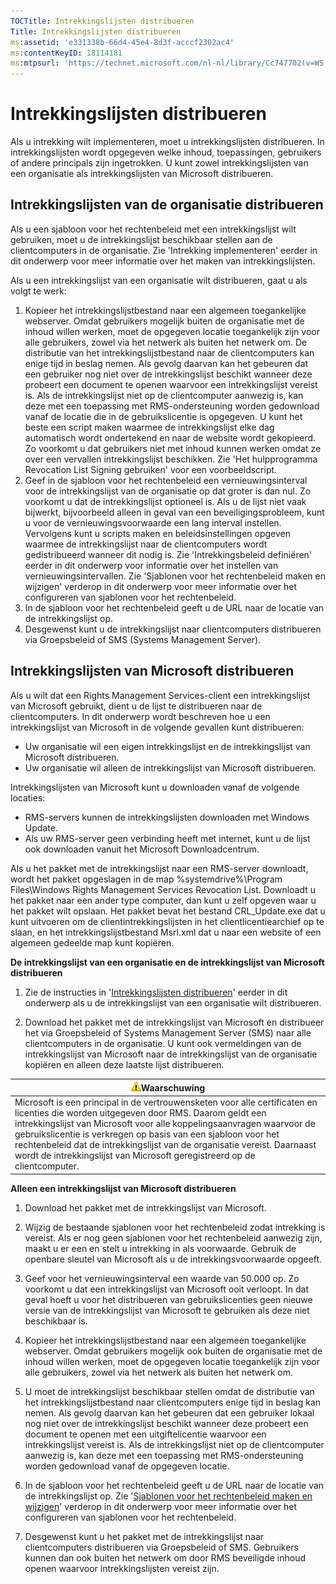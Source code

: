 ```yaml
---
TOCTitle: Intrekkingslijsten distribueren
Title: Intrekkingslijsten distribueren
ms:assetid: 'e331338b-66d4-45e4-8d3f-acccf2302ac4'
ms:contentKeyID: 18114181
ms:mtpsurl: 'https://technet.microsoft.com/nl-nl/library/Cc747702(v=WS.10)'
---
```


Intrekkingslijsten distribueren
===============================

Als u intrekking wilt implementeren, moet u intrekkingslijsten distribueren. In intrekkingslijsten wordt opgegeven welke inhoud, toepassingen, gebruikers of andere principals zijn ingetrokken. U kunt zowel intrekkingslijsten van een organisatie als intrekkingslijsten van Microsoft distribueren.

Intrekkingslijsten van de organisatie distribueren
--------------------------------------------------

Als u een sjabloon voor het rechtenbeleid met een intrekkingslijst wilt gebruiken, moet u de intrekkingslijst beschikbaar stellen aan de clientcomputers in de organisatie. Zie 'Intrekking implementeren' eerder in dit onderwerp voor meer informatie over het maken van intrekkingslijsten.

Als u een intrekkingslijst van een organisatie wilt distribueren, gaat u als volgt te werk:

1.  Kopieer het intrekkingslijstbestand naar een algemeen toegankelijke webserver. Omdat gebruikers mogelijk buiten de organisatie met de inhoud willen werken, moet de opgegeven locatie toegankelijk zijn voor alle gebruikers, zowel via het netwerk als buiten het netwerk om.
    De distributie van het intrekkingslijstbestand naar de clientcomputers kan enige tijd in beslag nemen. Als gevolg daarvan kan het gebeuren dat een gebruiker nog niet over de intrekkingslijst beschikt wanneer deze probeert een document te openen waarvoor een intrekkingslijst vereist is. Als de intrekkingslijst niet op de clientcomputer aanwezig is, kan deze met een toepassing met RMS-ondersteuning worden gedownload vanaf de locatie die in de gebruikslicentie is opgegeven.
    U kunt het beste een script maken waarmee de intrekkingslijst elke dag automatisch wordt ondertekend en naar de website wordt gekopieerd. Zo voorkomt u dat gebruikers niet met inhoud kunnen werken omdat ze over een vervallen intrekkingslijst beschikken. Zie 'Het hulpprogramma Revocation List Signing gebruiken' voor een voorbeeldscript.
2.  Geef in de sjabloon voor het rechtenbeleid een vernieuwingsinterval voor de intrekkingslijst van de organisatie op dat groter is dan nul. Zo voorkomt u dat de intrekkingslijst optioneel is. Als u de lijst niet vaak bijwerkt, bijvoorbeeld alleen in geval van een beveiligingsprobleem, kunt u voor de vernieuwingsvoorwaarde een lang interval instellen. Vervolgens kunt u scripts maken en beleidsinstellingen opgeven waarmee de intrekkingslijst naar de clientcomputers wordt gedistribueerd wanneer dit nodig is. Zie 'Intrekkingsbeleid definiëren' eerder in dit onderwerp voor informatie over het instellen van vernieuwingsintervallen. Zie 'Sjablonen voor het rechtenbeleid maken en wijzigen' verderop in dit onderwerp voor meer informatie over het configureren van sjablonen voor het rechtenbeleid.
3.  In de sjabloon voor het rechtenbeleid geeft u de URL naar de locatie van de intrekkingslijst op.
4.  Desgewenst kunt u de intrekkingslijst naar clientcomputers distribueren via Groepsbeleid of SMS (Systems Management Server).

Intrekkingslijsten van Microsoft distribueren
---------------------------------------------

Als u wilt dat een Rights Management Services-client een intrekkingslijst van Microsoft gebruikt, dient u de lijst te distribueren naar de clientcomputers. In dit onderwerp wordt beschreven hoe u een intrekkingslijst van Microsoft in de volgende gevallen kunt distribueren:

-   Uw organisatie wil een eigen intrekkingslijst en de intrekkingslijst van Microsoft distribueren.
-   Uw organisatie wil alleen de intrekkingslijst van Microsoft distribueren.

Intrekkingslijsten van Microsoft kunt u downloaden vanaf de volgende locaties:

-   RMS-servers kunnen de intrekkingslijsten downloaden met Windows Update.
-   Als uw RMS-server geen verbinding heeft met internet, kunt u de lijst ook downloaden vanuit het Microsoft Downloadcentrum.

Als u het pakket met de intrekkingslijst naar een RMS-server downloadt, wordt het pakket opgeslagen in de map %systemdrive%\\Program Files\\Windows Rights Management Services Revocation List. Downloadt u het pakket naar een ander type computer, dan kunt u zelf opgeven waar u het pakket wilt opslaan. Het pakket bevat het bestand CRL\_Update.exe dat u kunt uitvoeren om de clientintrekkingslijsten in het clientlicentiearchief op te slaan, en het intrekkingslijstbestand Msrl.xml dat u naar een website of een algemeen gedeelde map kunt kopiëren.

**De intrekkingslijst van een organisatie en de intrekkingslijst van Microsoft distribueren**
1.  Zie de instructies in '[Intrekkingslijsten distribueren](https://technet.microsoft.com/e331338b-66d4-45e4-8d3f-acccf2302ac4)' eerder in dit onderwerp als u de intrekkingslijst van een organisatie wilt distribueren.

2.  Download het pakket met de intrekkingslijst van Microsoft en distribueer het via Groepsbeleid of Systems Management Server (SMS) naar alle clientcomputers in de organisatie. U kunt ook vermeldingen van de intrekkingslijst van Microsoft naar de intrekkingslijst van de organisatie kopiëren en alleen deze laatste lijst distribueren.

| ![](images/Cc747702.Caution(WS.10).gif)Waarschuwing                                                                                                                                                                                                                                                                                                                                                         |
|------------------------------------------------------------------------------------------------------------------------------------------------------------------------------------------------------------------------------------------------------------------------------------------------------------------------------------------------------------------------------------------------------------------------------------------|
| Microsoft is een principal in de vertrouwensketen voor alle certificaten en licenties die worden uitgegeven door RMS. Daarom geldt een intrekkingslijst van Microsoft voor alle koppelingsaanvragen waarvoor de gebruikslicentie is verkregen op basis van een sjabloon voor het rechtenbeleid dat de intrekkingslijst van de organisatie vereist. Daarnaast wordt de intrekkingslijst van Microsoft geregistreerd op de clientcomputer. |

**Alleen een intrekkingslijst van Microsoft distribueren**
1.  Download het pakket met de intrekkingslijst van Microsoft.

2.  Wijzig de bestaande sjablonen voor het rechtenbeleid zodat intrekking is vereist. Als er nog geen sjablonen voor het rechtenbeleid aanwezig zijn, maakt u er een en stelt u intrekking in als voorwaarde. Gebruik de openbare sleutel van Microsoft als u de intrekkingsvoorwaarde opgeeft.

3.  Geef voor het vernieuwingsinterval een waarde van 50.000 op. Zo voorkomt u dat een intrekkingslijst van Microsoft ooit verloopt. In dat geval hoeft u voor het distribueren van gebruikslicenties geen nieuwe versie van de intrekkingslijst van Microsoft te gebruiken als deze niet beschikbaar is.

4.  Kopieer het intrekkingslijstbestand naar een algemeen toegankelijke webserver. Omdat gebruikers mogelijk ook buiten de organisatie met de inhoud willen werken, moet de opgegeven locatie toegankelijk zijn voor alle gebruikers, zowel via het netwerk als buiten het netwerk om.

5.  U moet de intrekkingslijst beschikbaar stellen omdat de distributie van het intrekkingslijstbestand naar clientcomputers enige tijd in beslag kan nemen. Als gevolg daarvan kan het gebeuren dat een gebruiker lokaal nog niet over de intrekkingslijst beschikt wanneer deze probeert een document te openen met een uitgiftelicentie waarvoor een intrekkingslijst vereist is. Als de intrekkingslijst niet op de clientcomputer aanwezig is, kan deze met een toepassing met RMS-ondersteuning worden gedownload vanaf de opgegeven locatie.

6.  In de sjabloon voor het rechtenbeleid geeft u de URL naar de locatie van de intrekkingslijst op. Zie '[Sjablonen voor het rechtenbeleid maken en wijzigen](https://technet.microsoft.com/6014176f-ef71-4d29-b3e3-da129c18563d)' verderop in dit onderwerp voor meer informatie over het configureren van sjablonen voor het rechtenbeleid.

7.  Desgewenst kunt u het pakket met de intrekkingslijst naar clientcomputers distribueren via Groepsbeleid of SMS. Gebruikers kunnen dan ook buiten het netwerk om door RMS beveiligde inhoud openen waarvoor intrekkingslijsten vereist zijn.
